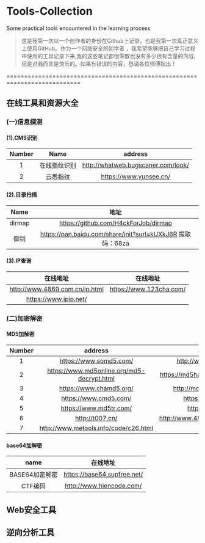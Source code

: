 # Tools-Collection
Some practical tools encountered in the learning process
> 这是我第一次以一个创作者的身份在Github上记录，也是我第一次真正意义上使用GitHub。作为一个网络安全的初学者 ，我希望能够把自己学习过程中使用的工具记录下来,我的这些笔记都很零散也没有多少很有含量的内容, 但是对我而言是快乐的。如果有错误的内容，恳请各位师傅指出！


===========================================================================
## 在线工具和资源大全
### (一)信息探测
#### (1).CMS识别
| Number   |      Name     |  address |
|:----------:|:-------------:|:------:   |
| 1 |  在线指纹识别   | http://whatweb.bugscaner.com/look/ |
|    2      |     云悉指纹          |    https://www.yunsee.cn/       |

#### (2).目录扫描
|Name|地址|
|:---------:|:-------:|
|dirmap   | https://github.com/H4ckForJob/dirmap|
| 御剑   |  https://pan.baidu.com/share/init?surl=kUXkJ6R   提取码：68za    |



#### (3).IP查询
|在线地址|在线地址|
|:---------:|:-------:|
|http://www.4869.com.cn/ip.html|https://www.123cha.com/|
|https://www.ipip.net/ |      |


### (二)加密解密
#### MD5加解密
| Number   |      address    |  address |
|:----------:|:-------------:|:------:   |
| 1 |  https://www.somd5.com/  | http://www.ttmd5.com/ |
|    2      |  https://www.md5online.org/md5-decrypt.html             |     https://md5hashing.net/hash/md5/      |
|     3     | https://www.chamd5.org/           |     http://md5.my-addr.com/    |
|      4    |  https://www.cmd5.com/            |     https://pmd5.com/    |
|     5     |  https://www.md5tr.com/           |    https://cmd5.la/   |
|      6    |  http://t007.cn/           |     http://www.4869.com.cn/md5.html    |
|      7    |  http://www.metools.info/code/c26.html           |        |

#### base64加解密
|name|在线地址|
|:---------:|:-------:|
|BASE64加密解密| https://base64.supfree.net/ |
|CTF编码 |  http://www.hiencode.com/    |




## Web安全工具




## 逆向分析工具










